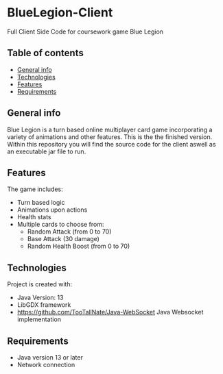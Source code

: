# BlueLegion-Client

Full Client Side Code for coursework game Blue Legion

## Table of contents
* [General info](#general-info)
* [Technologies](#technologies)
* [Features](#features)
* [Requirements](#Requirements)


## General info
Blue Legion is a turn based online multiplayer card game incorporating a variety of animations and other features. This is the the finished version. Within this repository you will find the source code for the client aswell as an executable jar file to run.

## Features
The game includes:
* Turn based logic
* Animations upon actions
* Health stats
* Multiple cards to choose from:
	* Random Attack (from 0 to 70)	
	* Base Attack (30 damage)
	* Random Health Boost (from 0 to 70)
	
## Technologies
Project is created with:
* Java Version: 13 
* LibGDX framework
* https://github.com/TooTallNate/Java-WebSocket Java Websocket implementation

## Requirements
* Java version 13 or later
* Network connection
